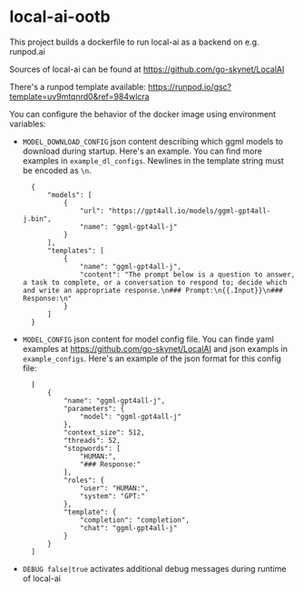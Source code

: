 # local-ai-ootb

This project builds a dockerfile to run local-ai as a backend on e.g. runpod.ai

Sources of local-ai can be found at https://github.com/go-skynet/LocalAI

There's a runpod template available: https://runpod.io/gsc?template=uv9mtqnrd0&ref=984wlcra

You can configure the behavior of the docker image using environment variables:

- `MODEL_DOWNLOAD_CONFIG` json content describing which ggml models to download during startup.
                          Here's an example. You can find more examples in `example_dl_configs`.
                          Newlines in the template string must be encoded as `\n`.

        {
            "models": [
                {
                    "url": "https://gpt4all.io/models/ggml-gpt4all-j.bin",
                    "name": "ggml-gpt4all-j"
                }
            ],
            "templates": [
                {
                    "name": "ggml-gpt4all-j",
                    "content": "The prompt below is a question to answer, a task to complete, or a conversation to respond to; decide which and write an appropriate response.\n### Prompt:\n{{.Input}}\n### Response:\n"
                }
            ]
        }

                          

- `MODEL_CONFIG` json content for model config file. You can finde yaml examples at 
                 https://github.com/go-skynet/LocalAI and json exampls in `example_configs`.
                 Here's an example of the json format for this config file:

        [
            {
                "name": "ggml-gpt4all-j",
                "parameters": {
                    "model": "ggml-gpt4all-j"
                },
                "context_size": 512,
                "threads": 52,
                "stopwords": [
                    "HUMAN:",
                    "### Response:"
                ],
                "roles": {
                    "user": "HUMAN:",
                    "system": "GPT:"
                },
                "template": {
                    "completion": "completion",
                    "chat": "ggml-gpt4all-j"
                }
            }
        ]
- `DEBUG false|true` activates additional debug messages during runtime of local-ai
